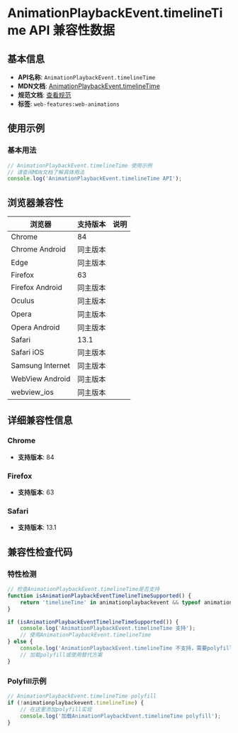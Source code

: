 # AnimationPlaybackEvent.timelineTime API 兼容性数据

## 基本信息

- **API名称**: `AnimationPlaybackEvent.timelineTime`
- **MDN文档**: [AnimationPlaybackEvent.timelineTime](https://developer.mozilla.org/docs/Web/API/AnimationPlaybackEvent/timelineTime)
- **规范文档**: [查看规范](https://drafts.csswg.org/web-animations-1/#dom-animationplaybackevent-timelinetime)
- **标签**: `web-features:web-animations`

## 使用示例

### 基本用法

```javascript
// AnimationPlaybackEvent.timelineTime 使用示例
// 请查阅MDN文档了解具体用法
console.log('AnimationPlaybackEvent.timelineTime API');
```

## 浏览器兼容性

| 浏览器 | 支持版本 | 说明 |
|--------|----------|------|
| Chrome | 84 |  |
| Chrome Android | 同主版本 |  |
| Edge | 同主版本 |  |
| Firefox | 63 |  |
| Firefox Android | 同主版本 |  |
| Oculus | 同主版本 |  |
| Opera | 同主版本 |  |
| Opera Android | 同主版本 |  |
| Safari | 13.1 |  |
| Safari iOS | 同主版本 |  |
| Samsung Internet | 同主版本 |  |
| WebView Android | 同主版本 |  |
| webview_ios | 同主版本 |  |

## 详细兼容性信息

### Chrome

- **支持版本**: 84

### Firefox

- **支持版本**: 63

### Safari

- **支持版本**: 13.1

## 兼容性检查代码

### 特性检测

```javascript
// 检查AnimationPlaybackEvent.timelineTime是否支持
function isAnimationPlaybackEventTimelineTimeSupported() {
    return 'timelineTime' in animationplaybackevent && typeof animationplaybackevent.timelineTime === 'function';
}

if (isAnimationPlaybackEventTimelineTimeSupported()) {
    console.log('AnimationPlaybackEvent.timelineTime 支持');
    // 使用AnimationPlaybackEvent.timelineTime
} else {
    console.log('AnimationPlaybackEvent.timelineTime 不支持，需要polyfill');
    // 加载polyfill或使用替代方案
}
```

### Polyfill示例

```javascript
// AnimationPlaybackEvent.timelineTime polyfill
if (!animationplaybackevent.timelineTime) {
    // 在这里添加polyfill实现
    console.log('加载AnimationPlaybackEvent.timelineTime polyfill');
}
```

